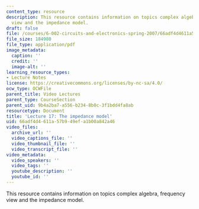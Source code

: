 ```yaml
---
content_type: resource
description: This resource contains information on topics complex algebra, frequency
  view and the impedance model.
draft: false
file: /courses/6-002-circuits-and-electronics-spring-2007/66adf4d4611a57b949efa1b00a842a46_6002_l17.pdf
file_size: 184980
file_type: application/pdf
image_metadata:
  caption: ''
  credit: ''
  image-alt: ''
learning_resource_types:
- Lecture Notes
license: https://creativecommons.org/licenses/by-nc-sa/4.0/
ocw_type: OCWFile
parent_title: Video Lectures
parent_type: CourseSection
parent_uid: 9b4a2ba7-a556-b234-8b0c-3f1bdd4fa8ab
resourcetype: Document
title: 'Lecture 17: The impedance model'
uid: 66adf4d4-611a-57b9-49ef-a1b00a842a46
video_files:
  archive_url: ''
  video_captions_file: ''
  video_thumbnail_file: ''
  video_transcript_file: ''
video_metadata:
  video_speakers: ''
  video_tags: ''
  youtube_description: ''
  youtube_id: ''
---
```

This resource contains information on topics complex algebra, frequency view and the impedance model.